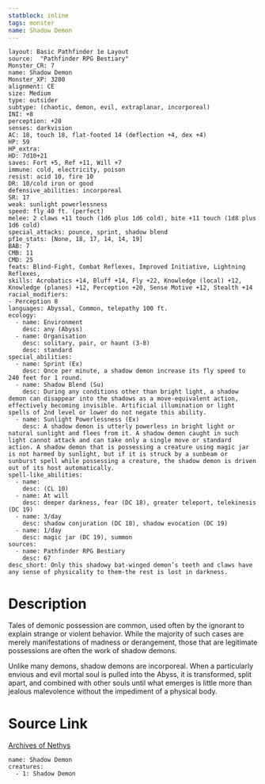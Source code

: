 ```yaml
---
statblock: inline
tags: monster
name: Shadow Demon
---
```

```statblock
layout: Basic Pathfinder 1e Layout
source:  "Pathfinder RPG Bestiary"
Monster_CR: 7
name: Shadow Demon
Monster_XP: 3200
alignment: CE
size: Medium
type: outsider
subtype: (chaotic, demon, evil, extraplanar, incorporeal)
INI: +8
perception: +20
senses: darkvision
AC: 18, touch 18, flat-footed 14 (deflection +4, dex +4)
HP: 59
HP_extra: 
HD: 7d10+21
saves: Fort +5, Ref +11, Will +7
immune: cold, electricity, poison
resist: acid 10, fire 10
DR: 10/cold iron or good
defensive_abilities: incorporeal
SR: 17
weak: sunlight powerlessness
speed: fly 40 ft. (perfect)
melee: 2 claws +11 touch (1d6 plus 1d6 cold), bite +11 touch (1d8 plus 1d6 cold)
special_attacks: pounce, sprint, shadow blend
pf1e_stats: [None, 18, 17, 14, 14, 19]
BAB: 7
CMB: 11
CMD: 25
feats: Blind-Fight, Combat Reflexes, Improved Initiative, Lightning Reflexes,
skills: Acrobatics +14, Bluff +14, Fly +22, Knowledge (local) +12, Knowledge (planes) +12, Perception +20, Sense Motive +12, Stealth +14
racial_modifiers:
- Perception 8
languages: Abyssal, Common, telepathy 100 ft.
ecology:
  - name: Environment
    desc: any (Abyss)
  - name: Organisation
    desc: solitary, pair, or haunt (3-8)
    desc: standard
special_abilities:
  - name: Sprint (Ex)
    desc: Once per minute, a shadow demon increase its fly speed to 240 feet for 1 round.
  - name: Shadow Blend (Su)
    desc: During any conditions other than bright light, a shadow demon can disappear into the shadows as a move-equivalent action, effectively becoming invisible. Artificial illumination or light spells of 2nd level or lower do not negate this ability.
  - name: Sunlight Powerlessness (Ex)
    desc: A shadow demon is utterly powerless in bright light or natural sunlight and flees from it. A shadow demon caught in such light cannot attack and can take only a single move or standard action. A shadow demon that is possessing a creature using magic jar is not harmed by sunlight, but if it is struck by a sunbeam or sunburst spell while possessing a creature, the shadow demon is driven out of its host automatically.
spell-like_abilities:
  - name:
    desc: (CL 10)
  - name: At will
    desc: deeper darkness, fear (DC 18), greater teleport, telekinesis (DC 19)
  - name: 3/day
    desc: shadow conjuration (DC 18), shadow evocation (DC 19)
  - name: 1/day
    desc: magic jar (DC 19), summon
sources:
  - name: Pathfinder RPG Bestiary
    desc: 67
desc_short: Only this shadowy bat-winged demon’s teeth and claws have any sense of physicality to them-the rest is lost in darkness.
```
# Description
Tales of demonic possession are common, used often by the ignorant to explain strange or violent behavior. While the majority of such cases are merely manifestations of madness or derangement, those that are legitimate possessions are often the work of shadow demons.

Unlike many demons, shadow demons are incorporeal. When a particularly envious and evil mortal soul is pulled into the Abyss, it is transformed, split apart, and combined with other souls until what emerges is little more than jealous malevolence without the impediment of a physical body.
# Source Link
[Archives of Nethys](https://aonprd.com/MonsterDisplay.aspx?ItemName=Shadow%20Demon)
```encounter-table
name: Shadow Demon
creatures:
  - 1: Shadow Demon
```
